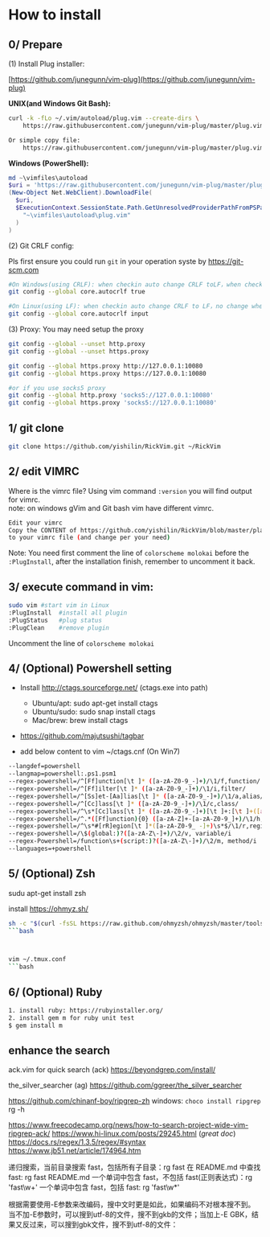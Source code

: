 # How to install

## 0/ Prepare

(1) Install Plug installer:

[https://github.com/junegunn/vim-plug](https://github.com/junegunn/vim-plug)

**UNIX(and Windows Git Bash):**
```bash
curl -k -fLo ~/.vim/autoload/plug.vim --create-dirs \
    https://raw.githubusercontent.com/junegunn/vim-plug/master/plug.vim

Or simple copy file:
    https://raw.githubusercontent.com/junegunn/vim-plug/master/plug.vim save as file ~/.vim/autoload/plug.vim
```

**Windows (PowerShell):**
``` powershell
md ~\vimfiles\autoload
$uri = 'https://raw.githubusercontent.com/junegunn/vim-plug/master/plug.vim'
(New-Object Net.WebClient).DownloadFile(
  $uri,
  $ExecutionContext.SessionState.Path.GetUnresolvedProviderPathFromPSPath(
    "~\vimfiles\autoload\plug.vim"
  )
)
```

(2) Git CRLF config:

Pls first ensure you could run `git` in your operation syste by https://git-scm.com

```bash
#On Windows(using CRLF): when checkin auto change CRLF toLF，when checkout auto change LF to CRLF
git config --global core.autocrlf true

#On Linux(using LF): when checkin auto change CRLF to LF，no change when checkout
git config --global core.autocrlf input
```

(3) Proxy:
You may need setup the proxy 
```bash
git config --global --unset http.proxy
git config --global --unset https.proxy

git config --global https.proxy http://127.0.0.1:10080
git config --global https.proxy https://127.0.0.1:10080

#or if you use socks5 proxy
git config --global http.proxy 'socks5://127.0.0.1:10080'
git config --global https.proxy 'socks5://127.0.0.1:10080'
```

## 1/ git clone
```bash
git clone https://github.com/yishilin/RickVim.git ~/RickVim
```

## 2/ edit VIMRC
Where is the vimrc file? Using vim command `:version` you will find output for vimrc.<br>
note: on windows gVim and Git bash vim have different vimrc.

```bash
Edit your vimrc
Copy the CONTENT of https://github.com/yishilin/RickVim/blob/master/platform_vimrc.vim
to your vimrc file (and change per your need)
```
Note:
You need first comment the line of `colorscheme molokai` before the `:PlugInstall`,
after the installation finish, remember to uncomment it back.


## 3/ execute command in vim:
```bash
sudo vim #start vim in Linux
:PlugInstall  #install all plugin
:PlugStatus   #plug status
:PlugClean    #remove plugin
```

Uncomment the line of `colorscheme molokai`

## 4/ (Optional) Powershell setting

* Install http://ctags.sourceforge.net/ (ctags.exe into path)
  * Ubuntu/apt: sudo apt-get install ctags
  * Ubuntu/sudo: sudo snap install ctags
  * Mac/brew: brew install ctags

* https://github.com/majutsushi/tagbar
* add below content to vim ~/ctags.cnf (On Win7)

```bash
--langdef=powershell
--langmap=powershell:.ps1.psm1
--regex-powershell=/^[Ff]unction[\t ]* ([a-zA-Z0-9_-]+)/\1/f,function/
--regex-powershell=/^[Ff]ilter[\t ]* ([a-zA-Z0-9_-]+)/\1/i,filter/
--regex-powershell=/^[Ss]et-[Aa]lias[\t ]* ([a-zA-Z0-9_-]+)/\1/a,alias/
--regex-powershell=/^[Cc]lass[\t ]* ([a-zA-Z0-9_-]+)/\1/c,class/
--regex-powershell=/^\s*[Cc]lass[\t ]* ([a-zA-Z0-9_-]+)[\t ]+:[\t ]+([a-zA-Z0-9_-]+)/\1 : \2/d,class inherited/
--regex-powershell=/^.*([Ff]unction){0} ([a-zA-Z]+-[a-zA-Z0-9_]+)/\1/h,functionCall/
--regex-powershell=/^\s*#[rR]egion[\t ]*([a-zA-Z0-9_ -]+)\s*$/\1/r,region/
--regex-powershell=/\$(global:)?([a-zA-Z\-]+)/\2/v, variable/i
--regex-Powershell=/function\s+(script:)?([a-zA-Z\-]+)/\2/m, method/i
--languages=+powershell

```

## 5/ (Optional) Zsh
sudu apt-get install zsh

install https://ohmyz.sh/
```bash
sh -c "$(curl -fsSL https://raw.github.com/ohmyzsh/ohmyzsh/master/tools/install.sh)"
```bash



vim ~/.tmux.conf
```bash

```



## 6/ (Optional) Ruby

```bash
1. install ruby: https://rubyinstaller.org/
2. install gem m for ruby unit test
$ gem install m
```

## enhance the search
ack.vim for quick search (ack)
https://beyondgrep.com/install/

the_silver_searcher (ag)
https://github.com/ggreer/the_silver_searcher


https://github.com/chinanf-boy/ripgrep-zh
windows: `choco install ripgrep`
rg -h

https://www.freecodecamp.org/news/how-to-search-project-wide-vim-ripgrep-ack/
https://www.hi-linux.com/posts/29245.html (*great doc*)
https://docs.rs/regex/1.3.5/regex/#syntax  
https://www.jb51.net/article/174964.htm

递归搜索，当前目录搜索 fast，包括所有子目录：rg fast
在 README.md 中查找 fast: rg fast README.md
一个单词中包含 fast，不包括 fast(正则表达式)：rg 'fast\w+'
一个单词中包含 fast，包括 fast: rg 'fast\w*'


根据需要使用-E参数来改编码，搜中文时更是如此，如果编码不对根本搜不到。 当不加-E参数时，可以搜到utf-8的文件，搜不到gkb的文件；当加上-E GBK，结果又反过来，可以搜到gbk文件，搜不到utf-8的文件：


